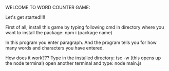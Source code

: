  WELCOME TO WORD COUNTER GAME:

Let's get started!!!!

First of all, install this game by typing following cmd in directory where you want to install
the package:
        npm i (package name)

In this program you enter paragraph.
And the program tells you for how many words and characters you have entered.


How does it work???
Type in the installed directory:
        tsc -w (this opens up the node terminal)
open another terminal and type:
        node main.js